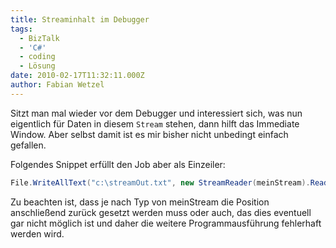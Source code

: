 ```yaml
---
title: Streaminhalt im Debugger
tags:
  - BizTalk
  - 'C#'
  - coding
  - Lösung
date: 2010-02-17T11:32:11.000Z
author: Fabian Wetzel
---
```


Sitzt man mal wieder vor dem Debugger und interessiert sich, was nun eigentlich für Daten in diesem `Stream` stehen, dann hilft das Immediate Window. Aber selbst damit ist es mir bisher nicht unbedingt einfach gefallen.

Folgendes Snippet erfüllt den Job aber als Einzeiler:
```cs
File.WriteAllText("c:\streamOut.txt", new StreamReader(meinStream).ReadToEnd());
```

Zu beachten ist, dass je nach Typ von meinStream die Position anschließend zurück gesetzt werden muss oder auch, das dies eventuell gar nicht möglich ist und daher die weitere Programmausführung fehlerhaft werden wird.


